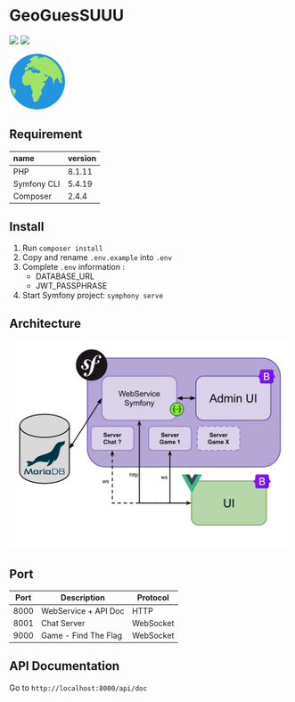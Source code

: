 # GeoGuesSUUU

![](https://img.shields.io/badge/PHP-8.1-777BB4?style=for-the-badge&logo=php&logoColor=white)
![](https://img.shields.io/badge/Symfony-6.1-FFFFFF?style=for-the-badge&logo=symfony&logoColor=white)

<img src="./public/assets/img/earth-icon.svg" alt="app logo" width="100">

## Requirement

| **name**    | **version** |
|:------------|-------------|
| PHP         | 8.1.11      |
| Symfony CLI | 5.4.19      |
| Composer    | 2.4.4       |

## Install

1. Run `composer install`
2. Copy and rename `.env.example` into `.env`
3. Complete `.env` information :
    - DATABASE_URL
    - JWT_PASSPHRASE
4. Start Symfony project: `symphony serve`

## Architecture

<img src="./public/assets/img/archi-geoguessuuu.svg" alt="archi" width="500">

## Port

| **Port** | **Description**      | **Protocol** |
|----------|----------------------|--------------|
| 8000     | WebService + API Doc | HTTP         |
| 8001     | Chat Server          | WebSocket    |
| 9000     | Game - Find The Flag | WebSocket    |


## API Documentation

Go to `http://localhost:8000/api/doc`